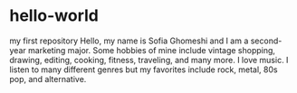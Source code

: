 # hello-world
my first repository 
Hello, my name is Sofia Ghomeshi and I am a second-year marketing major. Some hobbies of mine include vintage shopping, drawing, editing, cooking, fitness, traveling, and many more. I love music. I listen to many different genres but my favorites include rock, metal, 80s pop, and alternative. 
